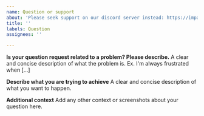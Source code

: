 ```yaml
---
name: Question or support
about: 'Please seek support on our discord server instead: https://impactclient.net/discord'
title: ''
labels: Question
assignees: ''

---
```


<!--Please consider joining our Discord server instead to get support-->
<!--https://impactclient.net/discord-->

**Is your question request related to a problem? Please describe.**
A clear and concise description of what the problem is. Ex. I'm always frustrated when [...]

**Describe what you are trying to achieve**
A clear and concise description of what you want to happen.

**Additional context**
Add any other context or screenshots about your question here.
